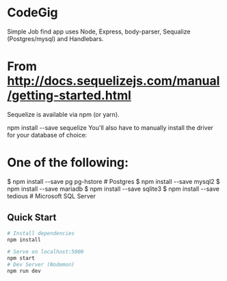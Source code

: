 # CodeGig
Simple Job find app uses Node, Express, body-parser, Sequalize (Postgres/mysql) and Handlebars.

# From http://docs.sequelizejs.com/manual/getting-started.html
Sequelize is available via npm (or yarn).

npm install --save sequelize
You'll also have to manually install the driver for your database of choice:

# One of the following:
$ npm install --save pg pg-hstore # Postgres
$ npm install --save mysql2
$ npm install --save mariadb
$ npm install --save sqlite3
$ npm install --save tedious # Microsoft SQL Server

## Quick Start

``` bash
# Install dependencies
npm install

# Serve on localhost:5000
npm start
# Dev Server (Nodemon)
npm run dev
```
